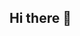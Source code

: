 ## Hi there 👋

<!--
**bsullivan4/bsullivan4** is a ✨ _special_ ✨ repository because its `README.md` (this file) appears on your GitHub profile.

Here are some ideas to get you started:

## - 🔭 I’m currently working on my master's in Biomedical Engineering from Tulane University
## - 🌱 I’m interested in Microphysiological Systems and becoming a better coder  
## - 😄 Pronouns: He/Him
## - 📫 How to reach me: bsullivan3@tulane.edu
-->
